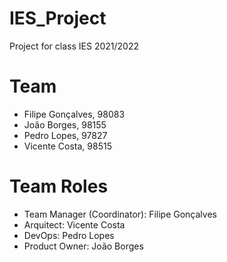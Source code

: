 # IES_Project
Project for class IES 2021/2022

# Team
- Filipe Gonçalves, 98083
- João Borges, 98155
- Pedro Lopes, 97827
- Vicente Costa, 98515

# Team Roles
- Team Manager (Coordinator): Filipe Gonçalves
- Arquitect: Vicente Costa
- DevOps: Pedro Lopes
- Product Owner: João Borges